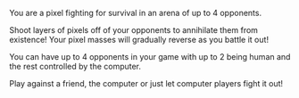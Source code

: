 You are a pixel fighting for survival in an arena of up to 4 opponents.

Shoot layers of pixels off of your opponents to annihilate them from existence! Your pixel masses will gradually reverse as you battle it out!

You can have up to 4 opponents in your game with up to 2 being human and the rest controlled by the computer.

Play against a friend, the computer or just let computer players fight it out!